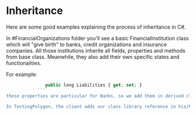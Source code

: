 # Inheritance

Here are some good examples explaining the process of inheritance in C#.

In #FinancialOrganizations folder you'll see a basic FinancialInstitution class which will "give birth" to banks, credit organizations and insurance companies.
All those institutions inherite all fields, properties and methods from base class. Meanwhile, they also add their own specific states and functionalities.

For example:  
```javascript  public long Assets { get; set; }
               public long Liabilities { get; set; } 
            ```
these properties are particular for Banks, so we add them in derived class(Bank).

In TestingPolygon, the client adds our class library reference in his/her project and employs.
